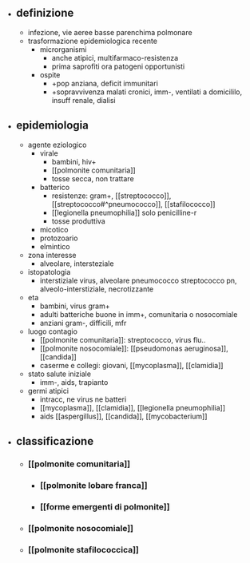 - ## definizione
	- infezione, vie aeree basse parenchima polmonare
	- trasformazione epidemiologica recente
		- microrganismi
			- anche atipici, multifarmaco-resistenza
			- prima saprofiti ora patogeni opportunisti
		- ospite
			- +pop anziana, deficit immunitari
			- +sopravvivenza malati cronici, imm-, ventilati a domicililo, insuff renale, dialisi
- ## epidemiologia
	- agente eziologico
		- virale
			- bambini, hiv+
			- [[polmonite comunitaria]]
			- tosse secca, non trattare
		- batterico
			- resistenze: gram+, [[streptococco]], [[streptococco#^pneumococco]], [[stafilococco]]
			- [[legionella pneumophilia]] solo penicilline-r
			- tosse produttiva
		- micotico
		- protozoario
		- elmintico
	- zona interesse
		- alveolare, intersteziale
	- istopatologia
		- interstiziale virus, alveolare pneumococco streptococco pn, alveolo-interstiziale, necrotizzante
	- eta
		- bambini, virus gram+
		- adulti batteriche buone in imm+, comunitaria o nosocomiale
		- anziani gram-, difficili, mfr
	- luogo contagio
		- [[polmonite comunitaria]]: streptococco, virus flu..
		- [[polmonite nosocomiale]]: [[pseudomonas aeruginosa]], [[candida]]
		- caserme e collegi: giovani, [[mycoplasma]], [[clamidia]]
	- stato salute iniziale
		- imm-, aids, trapianto
	- germi atipici
		- intracc, ne virus ne batteri
		- [[mycoplasma]], [[clamidia]], [[legionella pneumophilia]]
		- aids [[aspergillus]], [[candida]], [[mycobacterium]]
- ## classificazione
	- ### [[polmonite comunitaria]]
		- ### [[polmonite lobare franca]]
		- ### [[forme emergenti di polmonite]]
	- ### [[polmonite nosocomiale]]
	- ### [[polmonite stafilococcica]]
